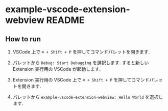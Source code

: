 # example-vscode-extension-webview README

## How to run

1. VSCode 上で `⌘ + Shift + P` を押してコマンドパレットを開きます.

2. パレットから `Debug: Start Debugging` を選択します. すると新しい Extension 実行用の VSCode が起動します.

3. Extension 実行用の VSCode 上で `⌘ + Shift + P` を押してコマンドパレットを開きます.

4. パレットから `example-vscode-extension-webview: Hello World` を選択します.

